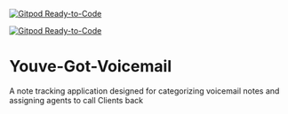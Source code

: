 [![Gitpod Ready-to-Code](https://img.shields.io/badge/Gitpod-Ready--to--Code-blue?logo=gitpod)](https://gitpod.io/#https://github.com/38ighths/Youve-Got-Voicemail) 

[![Gitpod Ready-to-Code](https://img.shields.io/badge/Gitpod-Ready--to--Code-blue?logo=gitpod)](https://gitpod.io/#https://github.com/38ighths/Youve-Got-Voicemail) 

# Youve-Got-Voicemail
A note tracking application designed for categorizing voicemail notes and assigning agents to call Clients back

